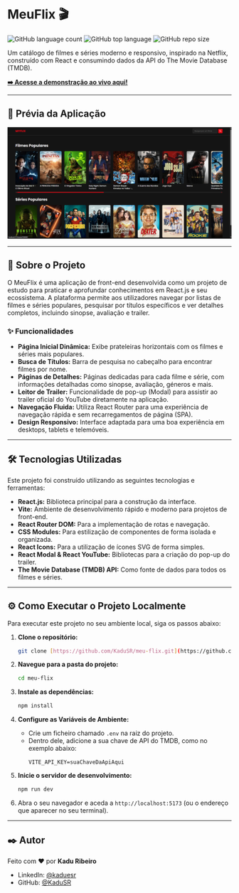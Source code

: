 # MeuFlix 🎬

![GitHub language count](https://img.shields.io/github/languages/count/KaduSR/meu-flix?style=for-the-badge)
![GitHub top language](https://img.shields.io/github/languages/top/KaduSR/meu-flix?style=for-the-badge)
![GitHub repo size](https://img.shields.io/github/repo-size/KaduSR/meu-flix?style=for-the-badge)

Um catálogo de filmes e séries moderno e responsivo, inspirado na Netflix, construído com React e consumindo dados da API do The Movie Database (TMDB).

**[➡️ Acesse a demonstração ao vivo aqui!](https://seu-link-aqui.com)**

---

## 📸 Prévia da Aplicação

![Prévia da tela inicial do MeuFlix](./docs/print.png)

---

## 🚀 Sobre o Projeto

O MeuFlix é uma aplicação de front-end desenvolvida como um projeto de estudo para praticar e aprofundar conhecimentos em React.js e seu ecossistema. A plataforma permite aos utilizadores navegar por listas de filmes e séries populares, pesquisar por títulos específicos e ver detalhes completos, incluindo sinopse, avaliação e trailer.

### ✨ Funcionalidades

-   **Página Inicial Dinâmica:** Exibe prateleiras horizontais com os filmes e séries mais populares.
-   **Busca de Títulos:** Barra de pesquisa no cabeçalho para encontrar filmes por nome.
-   **Páginas de Detalhes:** Páginas dedicadas para cada filme e série, com informações detalhadas como sinopse, avaliação, géneros e mais.
-   **Leitor de Trailer:** Funcionalidade de pop-up (Modal) para assistir ao trailer oficial do YouTube diretamente na aplicação.
-   **Navegação Fluida:** Utiliza React Router para uma experiência de navegação rápida e sem recarregamentos de página (SPA).
-   **Design Responsivo:** Interface adaptada para uma boa experiência em desktops, tablets e telemóveis.

---

## 🛠️ Tecnologias Utilizadas

Este projeto foi construído utilizando as seguintes tecnologias e ferramentas:

-   **React.js:** Biblioteca principal para a construção da interface.
-   **Vite:** Ambiente de desenvolvimento rápido e moderno para projetos de front-end.
-   **React Router DOM:** Para a implementação de rotas e navegação.
-   **CSS Modules:** Para estilização de componentes de forma isolada e organizada.
-   **React Icons:** Para a utilização de ícones SVG de forma simples.
-   **React Modal & React YouTube:** Bibliotecas para a criação do pop-up do trailer.
-   **The Movie Database (TMDB) API:** Como fonte de dados para todos os filmes e séries.

---

## ⚙️ Como Executar o Projeto Localmente

Para executar este projeto no seu ambiente local, siga os passos abaixo:

1.  **Clone o repositório:**
    ```bash
    git clone [https://github.com/KaduSR/meu-flix.git](https://github.com/KaduSR/meu-flix.git)
    ```

2.  **Navegue para a pasta do projeto:**
    ```bash
    cd meu-flix
    ```

3.  **Instale as dependências:**
    ```bash
    npm install
    ```

4.  **Configure as Variáveis de Ambiente:**
    -   Crie um ficheiro chamado `.env` na raiz do projeto.
    -   Dentro dele, adicione a sua chave de API do TMDB, como no exemplo abaixo:
        ```
        VITE_API_KEY=suaChaveDaApiAqui
        ```

5.  **Inicie o servidor de desenvolvimento:**
    ```bash
    npm run dev
    ```

6.  Abra o seu navegador e aceda a `http://localhost:5173` (ou o endereço que aparecer no seu terminal).

---

## ✒️ Autor

Feito com ❤️ por **Kadu Ribeiro**

-   LinkedIn: [@kaduesr](https://www.linkedin.com/in/kaduesr/)
-   GitHub: [@KaduSR](https://github.com/KaduSR)